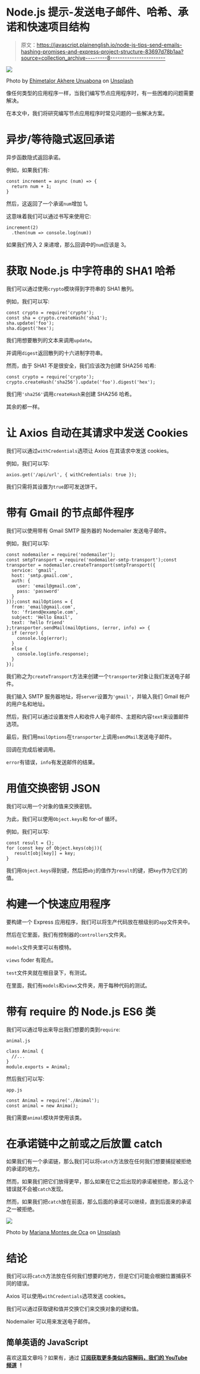 # Node.js 提示-发送电子邮件、哈希、承诺和快速项目结构

> 原文：<https://javascript.plainenglish.io/node-js-tips-send-emails-hashing-promises-and-express-project-structure-83697d78b1aa?source=collection_archive---------8----------------------->

![](img/571d325c034e1010780d32a48f0d569b.png)

Photo by [Ehimetalor Akhere Unuabona](https://unsplash.com/@theeastlondonphotographer?utm_source=medium&utm_medium=referral) on [Unsplash](https://unsplash.com?utm_source=medium&utm_medium=referral)

像任何类型的应用程序一样，当我们编写节点应用程序时，有一些困难的问题需要解决。

在本文中，我们将研究编写节点应用程序时常见问题的一些解决方案。

# 异步/等待隐式返回承诺

异步函数隐式返回承诺。

例如，如果我们有:

```
const increment = async (num) => {
  return num + 1;
}
```

然后，这返回了一个承诺`num`增加 1。

这意味着我们可以通过书写来使用它:

```
increment(2)
  .then(num => console.log(num))
```

如果我们传入 2 来递增，那么回调中的`num`应该是 3。

# 获取 Node.js 中字符串的 SHA1 哈希

我们可以通过使用`crypto`模块得到字符串的 SHA1 散列。

例如，我们可以写:

```
const crypto = require('crypto');
const sha = crypto.createHash('sha1');
sha.update('foo');
sha.digest('hex');
```

我们用想要散列的文本来调用`update`。

并调用`digest`返回散列的十六进制字符串。

然而，由于 SHA1 不是很安全，我们应该改为创建 SHA256 哈希:

```
const crypto = require('crypto');
crypto.createHash('sha256').update('foo').digest('hex');
```

我们用`'sha256'`调用`createHash`来创建 SHA256 哈希。

其余的都一样。

# 让 Axios 自动在其请求中发送 Cookies

我们可以通过`withCredentials`选项让 Axios 在其请求中发送 cookies。

例如，我们可以写:

```
axios.get('/api/url', { withCredentials: true });
```

我们只需将其设置为`true`即可发送饼干。

# 带有 Gmail 的节点邮件程序

我们可以使用带有 Gmail SMTP 服务器的 Nodemailer 发送电子邮件。

例如，我们可以写:

```
const nodemailer = require('nodemailer');
const smtpTransport = require('nodemailer-smtp-transport');const transporter = nodemailer.createTransport(smtpTransport({
  service: 'gmail',
  host: 'smtp.gmail.com',
  auth: {
    user: 'email@gmail.com',
    pass: 'password'
  }
}));const mailOptions = {
  from: 'email@gmail.com',
  to: 'friend@example.com',
  subject: 'Hello Email',
  text: 'hello friend'
};transporter.sendMail(mailOptions, (error, info) => {
  if (error) {
    console.log(error);
  } 
  else {
    console.log(info.response);
  }
});
```

我们称之为`createTransport`方法来创建一个`transporter`对象让我们发送电子邮件。

我们输入 SMTP 服务器地址，将`server`设置为`'gmail'`，并输入我们 Gmail 帐户的用户名和地址。

然后，我们可以通过设置发件人和收件人电子邮件、主题和内容`text`来设置邮件选项。

最后，我们用`mailOptions`在`transporter`上调用`sendMail`发送电子邮件。

回调在完成后被调用。

`error`有错误，`info`有发送邮件的结果。

# 用值交换密钥 JSON

我们可以用一个对象的值来交换密钥。

为此，我们可以使用`Object.keys`和 for-of 循环。

例如，我们可以写:

```
const result = {};
for (const key of Object.keys(obj)){
   result[obj[key]] = key;
}
```

我们用`Object.keys`得到键，然后把`obj`的值作为`result`的键，把`key`作为它们的值。

# 构建一个快速应用程序

要构建一个 Express 应用程序，我们可以将生产代码放在根级别的`app`文件夹中。

然后在它里面，我们有控制器的`controllers`文件夹。

`models`文件夹里可以有模特。

`views` foder 有观点。

`test`文件夹就在根目录下，有测试。

在里面，我们有`models`和`views`文件夹，用于每种代码的测试。

# 带有 require 的 Node.js ES6 类

我们可以通过导出来导出我们想要的类到`require`:

`animal.js`

```
class Animal {
  //...
}
module.exports = Animal;
```

然后我们可以写:

`app.js`

```
const Animal = require('./Animal');
const animal = new Anima();
```

我们需要`animal`模块并使用该类。

# 在承诺链中之前或之后放置 catch

如果我们有一个承诺链，那么我们可以将`catch`方法放在任何我们想要捕捉被拒绝的承诺的地方。

然而，如果我们把它们放得更早，那么如果在它之后出现的承诺被拒绝，那么这个错误就不会被`catch`发现。

然而，如果我们把`catch`放在前面，那么后面的承诺可以继续，直到后面来的承诺之一被拒绝。

![](img/2e1f1ab2232570d6522e213a5d19c23a.png)

Photo by [Mariana Montes de Oca](https://unsplash.com/@marianamontesdeoca?utm_source=medium&utm_medium=referral) on [Unsplash](https://unsplash.com?utm_source=medium&utm_medium=referral)

# 结论

我们可以将`catch`方法放在任何我们想要的地方，但是它们可能会根据位置捕获不同的错误。

Axios 可以使用`withCredentials`选项发送 cookies。

我们可以通过获取键和值并交换它们来交换对象的键和值。

Nodemailer 可以用来发送电子邮件。

## 简单英语的 JavaScript

喜欢这篇文章吗？如果有，通过 [**订阅获取更多类似内容解码，我们的 YouTube 频道**](https://www.youtube.com/channel/UCtipWUghju290NWcn8jhyAw) **！**